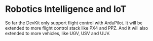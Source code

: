 # Robotics Intelligence and IoT

So far the DevKit only support flight control with ArduPilot. It will be extended to more flight control stack like PX4 and PPZ. And it will also extended to more vehicles, like UGV, USV and UUV.

